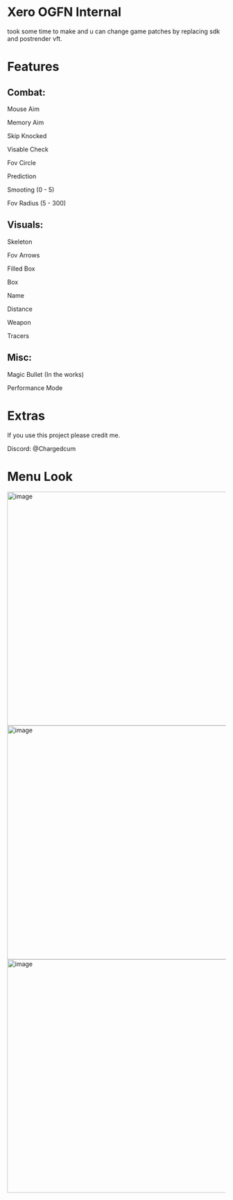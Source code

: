 # Xero OGFN Internal

took some time to make and u can change game patches by replacing sdk and postrender vft.

# Features 

## Combat:

Mouse Aim

Memory Aim

Skip Knocked

Visable Check

Fov Circle

Prediction

Smooting (0 - 5)

Fov Radius (5 - 300)


## Visuals:

Skeleton

Fov Arrows

Filled Box

Box

Name

Distance

Weapon

Tracers


##  Misc:

Magic Bullet (In the works)

Performance Mode

# Extras

If you use this project please credit me.

Discord: @Chargedcum

# Menu Look 

<img width="599" height="539" alt="image" src="https://github.com/user-attachments/assets/b55b1872-7a82-44b2-82a5-2135b3fdfcf0" />

<img width="598" height="539" alt="image" src="https://github.com/user-attachments/assets/7d2ef705-63fc-41e0-b493-953978eb5b08" />

<img width="598" height="538" alt="image" src="https://github.com/user-attachments/assets/db24b29c-033b-4dad-8a32-14f79d16647d" />


